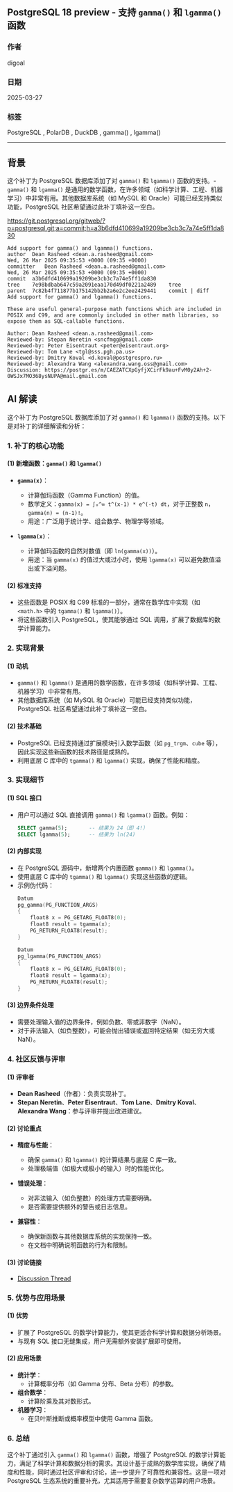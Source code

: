 ## PostgreSQL 18 preview - 支持 `gamma()` 和 `lgamma()` 函数    
                                                                                                                                    
### 作者                                                                                                        
digoal                                                                                                        
                                                                                                               
### 日期                                                                                                             
2025-03-27                                                                                                       
                                                                                                            
### 标签                                                                                                          
PostgreSQL , PolarDB , DuckDB , gamma() , lgamma()   
                                                                                                                                   
----                                                                                                            
                                                                                                                          
## 背景    
这个补丁为 PostgreSQL 数据库添加了对 `gamma()` 和 `lgamma()` 函数的支持。- `gamma()` 和 `lgamma()` 是通用的数学函数，在许多领域（如科学计算、工程、机器学习）中非常有用。其他数据库系统（如 MySQL 和 Oracle）可能已经支持类似功能，PostgreSQL 社区希望通过此补丁填补这一空白。  
    
https://git.postgresql.org/gitweb/?p=postgresql.git;a=commit;h=a3b6dfd410699a19209be3cb3c7a74e5ff1da830  
```  
Add support for gamma() and lgamma() functions.  
author  Dean Rasheed <dean.a.rasheed@gmail.com>   
Wed, 26 Mar 2025 09:35:53 +0000 (09:35 +0000)  
committer   Dean Rasheed <dean.a.rasheed@gmail.com>   
Wed, 26 Mar 2025 09:35:53 +0000 (09:35 +0000)  
commit  a3b6dfd410699a19209be3cb3c7a74e5ff1da830  
tree    7e98bdbab647c59a2091eaa170d49df0221a2489    tree  
parent  7c82b4f711877b175142bb2b2a6e2c2ee2429441    commit | diff  
Add support for gamma() and lgamma() functions.  
  
These are useful general-purpose math functions which are included in  
POSIX and C99, and are commonly included in other math libraries, so  
expose them as SQL-callable functions.  
  
Author: Dean Rasheed <dean.a.rasheed@gmail.com>  
Reviewed-by: Stepan Neretin <sncfmgg@gmail.com>  
Reviewed-by: Peter Eisentraut <peter@eisentraut.org>  
Reviewed-by: Tom Lane <tgl@sss.pgh.pa.us>  
Reviewed-by: Dmitry Koval <d.koval@postgrespro.ru>  
Reviewed-by: Alexandra Wang <alexandra.wang.oss@gmail.com>  
Discussion: https://postgr.es/m/CAEZATCXpGyfjXCirFk9au+FvM0y2Ah+2-0WSJx7MO368ysNUPA@mail.gmail.com  
```  
  
  
## AI 解读   
这个补丁为 PostgreSQL 数据库添加了对 `gamma()` 和 `lgamma()` 函数的支持。以下是对补丁的详细解读和分析：  
  
  
### **1. 补丁的核心功能**  
#### **(1) 新增函数：`gamma()` 和 `lgamma()`**  
- **`gamma(x)`**：  
  - 计算伽玛函数（Gamma Function）的值。  
  - 数学定义：`gamma(x) = ∫₀^∞ t^(x-1) * e^(-t) dt`，对于正整数 `n`，`gamma(n) = (n-1)!`。  
  - 用途：广泛用于统计学、组合数学、物理学等领域。  
  
- **`lgamma(x)`**：  
  - 计算伽玛函数的自然对数值（即 `ln(gamma(x))`）。  
  - 用途：当 `gamma(x)` 的值过大或过小时，使用 `lgamma(x)` 可以避免数值溢出或下溢问题。  
  
#### **(2) 标准支持**  
- 这些函数是 POSIX 和 C99 标准的一部分，通常在数学库中实现（如 `<math.h>` 中的 `tgamma()` 和 `lgamma()`）。  
- 将这些函数引入 PostgreSQL，使其能够通过 SQL 调用，扩展了数据库的数学计算能力。  
  
  
### **2. 实现背景**  
#### **(1) 动机**  
- `gamma()` 和 `lgamma()` 是通用的数学函数，在许多领域（如科学计算、工程、机器学习）中非常有用。  
- 其他数据库系统（如 MySQL 和 Oracle）可能已经支持类似功能，PostgreSQL 社区希望通过此补丁填补这一空白。  
  
#### **(2) 技术基础**  
- PostgreSQL 已经支持通过扩展模块引入数学函数（如 `pg_trgm`、`cube` 等），因此实现这些新函数的技术路径是成熟的。  
- 利用底层 C 库中的 `tgamma()` 和 `lgamma()` 实现，确保了性能和精度。  
  
  
### **3. 实现细节**  
#### **(1) SQL 接口**  
- 用户可以通过 SQL 直接调用 `gamma()` 和 `lgamma()` 函数。例如：  
  ```sql  
  SELECT gamma(5);       -- 结果为 24（即 4!）  
  SELECT lgamma(5);      -- 结果为 ln(24)  
  ```  
  
#### **(2) 内部实现**  
- 在 PostgreSQL 源码中，新增两个内置函数 `gamma()` 和 `lgamma()`。  
- 使用底层 C 库中的 `tgamma()` 和 `lgamma()` 实现这些函数的逻辑。  
- 示例伪代码：  
  ```c  
  Datum  
  pg_gamma(PG_FUNCTION_ARGS)  
  {  
      float8 x = PG_GETARG_FLOAT8(0);  
      float8 result = tgamma(x);  
      PG_RETURN_FLOAT8(result);  
  }  
  
  Datum  
  pg_lgamma(PG_FUNCTION_ARGS)  
  {  
      float8 x = PG_GETARG_FLOAT8(0);  
      float8 result = lgamma(x);  
      PG_RETURN_FLOAT8(result);  
  }  
  ```  
  
#### **(3) 边界条件处理**  
- 需要处理输入值的边界条件，例如负数、零或非数字（NaN）。  
- 对于非法输入（如负整数），可能会抛出错误或返回特定结果（如无穷大或 NaN）。  
  
  
### **4. 社区反馈与评审**  
#### **(1) 评审者**  
- **Dean Rasheed**（作者）：负责实现补丁。  
- **Stepan Neretin**、**Peter Eisentraut**、**Tom Lane**、**Dmitry Koval**、**Alexandra Wang**：参与评审并提出改进建议。  
  
#### **(2) 讨论重点**  
- **精度与性能**：  
  - 确保 `gamma()` 和 `lgamma()` 的计算结果与底层 C 库一致。  
  - 处理极端值（如极大或极小的输入）时的性能优化。  
  
- **错误处理**：  
  - 对非法输入（如负整数）的处理方式需要明确。  
  - 是否需要提供额外的警告或日志信息。  
  
- **兼容性**：  
  - 确保新函数与其他数据库系统的实现保持一致。  
  - 在文档中明确说明函数的行为和限制。  
  
#### **(3) 讨论链接**  
- [Discussion Thread](https://postgr.es/m/CAEZATCXpGyfjXCirFk9au+FvM0y2Ah+2-0WSJx7MO368ysNUPA@mail.gmail.com)  
  
  
### **5. 优势与应用场景**  
#### **(1) 优势**  
- 扩展了 PostgreSQL 的数学计算能力，使其更适合科学计算和数据分析场景。  
- 与现有 SQL 接口无缝集成，用户无需额外安装扩展即可使用。  
  
#### **(2) 应用场景**  
- **统计学**：  
  - 计算概率分布（如 Gamma 分布、Beta 分布）的参数。  
- **组合数学**：  
  - 计算阶乘及其对数形式。  
- **机器学习**：  
  - 在贝叶斯推断或概率模型中使用 Gamma 函数。  
  
### **6. 总结**  
这个补丁通过引入 `gamma()` 和 `lgamma()` 函数，增强了 PostgreSQL 的数学计算能力，满足了科学计算和数据分析的需求。其设计基于成熟的数学库实现，确保了精度和性能，同时通过社区评审和讨论，进一步提升了可靠性和兼容性。这是一项对 PostgreSQL 生态系统的重要补充，尤其适用于需要复杂数学运算的用户场景。  
  
